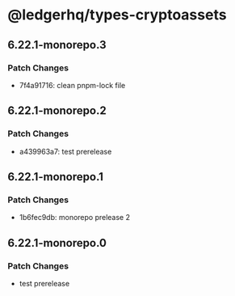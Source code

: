 # @ledgerhq/types-cryptoassets

## 6.22.1-monorepo.3

### Patch Changes

- 7f4a91716: clean pnpm-lock file

## 6.22.1-monorepo.2

### Patch Changes

- a439963a7: test prerelease

## 6.22.1-monorepo.1

### Patch Changes

- 1b6fec9db: monorepo prelease 2

## 6.22.1-monorepo.0

### Patch Changes

- test prerelease
